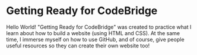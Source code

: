 # Getting Ready for CodeBridge
Hello World! "Getting Ready for CodeBridge" was created to practice what I learn about how to build a website (using HTML and CSS). At the same time, I immerse myself on how to use GitHub, and of course, give people useful resources so they can create their own website too!
